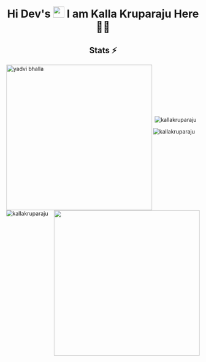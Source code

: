 <h1 align="center">Hi Dev's <img src="https://github.com/TheDudeThatCode/TheDudeThatCode/blob/master/Assets/Hi.gif" width="29px"> I am Kalla Kruparaju Here 👨‍🎓</h1>





<h2 align="center">Stats ⚡</h2>

<p>
  <div>
    <a href="https://github.com/denvercoder1/github-readme-streak-stats" title="Go to Source">
      <img align="left" width=380 src="https://github-readme-streak-stats.herokuapp.com/?user=kallakruparaju&theme=react&border=61dafb&hide_border=true" alt="yadvi bhalla" />
    </a>
    <a href="https://github.com/kallakruparaju/github-readme-stats" title="Go to Source">
      <img align="right" width=380 src="https://github-readme-stats.vercel.app/api?username=kallakruparaju&show_icons=true&theme=react&border_color=61dafb&hide_border=true" />
    </a>
  </div>
    </p>
  <br><br><br><br><br><br><br>
<!--   <div align=center>
    <a href="https://github.com/kallakruparaju/github-readme-stats">
      <img width=380 align="left" src="https://github-readme-stats.vercel.app/api/top-langs/?username=kallakruparaju&hide=c%23,powershell,Mathematica,Ruby,Objective-C,Objective-C%2b%2b,Cuda&title_color=61dafb&text_color=ffffff&icon_color=61dafb&bg_color=20232a&langs_count=8&layout=compact&border_color=61dafb&hide_border=true" />
    </a>
  </div> -->

  

<!--  
## Stats
  
  
<p>
  
  <img src="https://github-readme-stats.vercel.app/api?username=kallakruparaju&show_icons=true&theme=nord" alt="stats">
  </p> -->
  
<!--
## Technologies used in my projects:

  <p>
 
  <img src="https://github-readme-stats.vercel.app/api/top-langs/?username=kallakruparaju&layout=compact)">
  </p> 
  -->













<p><img align="left" src="https://github-readme-stats.vercel.app/api/top-langs?username=kallakruparaju&show_icons=true&locale=en&layout=compact" alt="kallakruparaju" /></p>

<p>&nbsp;<img align="center" src="https://github-readme-stats.vercel.app/api?username=kallakruparaju&show_icons=true&locale=en" alt="kallakruparaju" /></p>

<p><img align="center" src="https://github-readme-streak-stats.herokuapp.com/?user=kallakruparaju&" alt="kallakruparaju" /></p>
